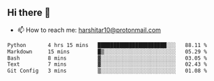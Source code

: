 ## Hi there 👋
- 📫 How to reach me: harshitar10@protonmail.com  
<!--START_SECTION:waka-->

```txt
Python       4 hrs 15 mins   ██████████████████████░░░   88.11 %
Markdown     15 mins         █▒░░░░░░░░░░░░░░░░░░░░░░░   05.29 %
Bash         8 mins          ▓░░░░░░░░░░░░░░░░░░░░░░░░   03.05 %
Text         7 mins          ▓░░░░░░░░░░░░░░░░░░░░░░░░   02.43 %
Git Config   3 mins          ▒░░░░░░░░░░░░░░░░░░░░░░░░   01.08 %
```

<!--END_SECTION:waka-->

<!--
**hharshitarora/hharshitarora** is a ✨ _special_ ✨ repository because its `README.md` (this file) appears on your GitHub profile.

Here are some ideas to get you started:

- 🔭 I’m currently working on ...
- 🌱 I’m currently learning ...
- 👯 I’m looking to collaborate on ...
- 🤔 I’m looking for help with ...
- 💬 Ask me about ...
- 📫 How to reach me: ...
- 😄 Pronouns: ...
- ⚡ Fun fact: ...
-->
